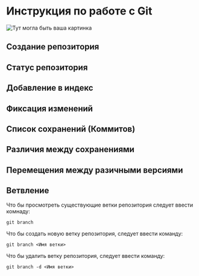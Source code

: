 # **Инструкция по работе с Git** 

![Тут могла быть ваша картинка](git_icon.jpg)

## Создание репозитория

## Статус репозитория

## Добавление в индекс

## Фиксация изменений

## Список сохранений (Коммитов)

## Различия между сохранениями

## Перемещения между разичными версиями

## Ветвление

Что бы просмотреть существующие ветки репозитория следует ввести комнаду:

    git branch

Что бы создать новую ветку репозитория, следует ввести команду:

    git branch <Имя ветки>

Что бы удалить ветку репозитория, следует ввести команду:

    git branch -d <Имя ветки>